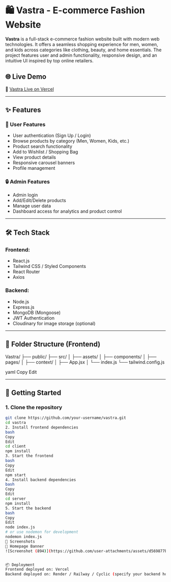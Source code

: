 # 🛍️ Vastra - E-commerce Fashion Website

**Vastra** is a full-stack e-commerce fashion website built with modern web technologies. It offers a seamless shopping experience for men, women, and kids across categories like clothing, beauty, and home essentials. The project features user and admin functionality, responsive design, and an intuitive UI inspired by top online retailers.

## 🌐 Live Demo

🔗 [Vastra Live on Vercel](https://vastra-ten.vercel.app)

---

## ✨ Features

### 👥 User Features
- User authentication (Sign Up / Login)
- Browse products by category (Men, Women, Kids, etc.)
- Product search functionality
- Add to Wishlist / Shopping Bag
- View product details
- Responsive carousel banners
- Profile management

### 🔒 Admin Features
- Admin login
- Add/Edit/Delete products
- Manage user data
- Dashboard access for analytics and product control

---

## 🛠️ Tech Stack

### Frontend:
- React.js
- Tailwind CSS / Styled Components
- React Router
- Axios

### Backend:
- Node.js
- Express.js
- MongoDB (Mongoose)
- JWT Authentication
- Cloudinary for image storage (optional)

---

## 📁 Folder Structure (Frontend)

Vastra/
├── public/
├── src/
│ ├── assets/
│ ├── components/
│ ├── pages/
│ ├── context/
│ ├── App.jsx
│ └── index.js
└── tailwind.config.js

yaml
Copy
Edit

---

## 🚀 Getting Started

### 1. Clone the repository
```bash
git clone https://github.com/your-username/vastra.git
cd vastra
2. Install frontend dependencies
bash
Copy
Edit
cd client
npm install
3. Start the frontend
bash
Copy
Edit
npm start
4. Install backend dependencies
bash
Copy
Edit
cd server
npm install
5. Start the backend
bash
Copy
Edit
node index.js
# or use nodemon for development
nodemon index.js
🌟 Screenshots
👜 Homepage Banner
![Screenshot (894)](https://github.com/user-attachments/assets/d569877b-5ef8-4592-9cc2-8d8d6e4cd38f)


📦 Deployment
Frontend deployed on: Vercel
Backend deployed on: Render / Railway / Cyclic (specify your backend host)
